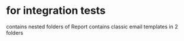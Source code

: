 # for integration tests

contains nested folders of Report
contains classic email templates in 2 folders
